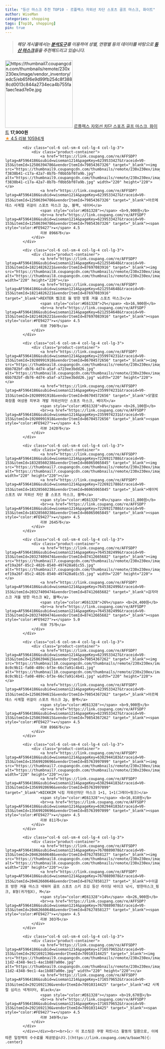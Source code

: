 ```yaml
---
title: "등산 마스크 추천 TOP10 - 르플렉스 자외선 차단 스포츠 골프 마스크, 화이트"
author: WiseMan
categories: shopping
tags: [Top10, shopping]
pin: true
---
```


> ##### 해당 게시물에서는 [**분석도구**](https://itemscout.io/)를 이용하여 **성별**, **연령별** 등의 데이터를 바탕으로 [**등산 마스크**](https://link.coupang.com/a/baae76)들을 추천해드리고 있습니다.
<div class="container"><div class="row">
            <div class="col-6 col-sm-4 col-lg-4 col-lg-3">
                <div class="product-container">
                    <a href="https://link.coupang.com/re/AFFSDP?lptag=AF5964186&subid=wiseman1214&pageKey=1594693970&traceid=V0-153&itemId=15524582139&vendorItemId=84965208198" target="_blank"><img src="https://thumbnail7.coupangcdn.com/thumbnails/remote/230x230ex/image/vendor_inventory/edc5/eb65f6e9d99fb254c8f3888cd0013c844a2734eca4b755fa1aec1ead7e0e.jpg" alt="https://thumbnail7.coupangcdn.com/thumbnails/remote/230x230ex/image/vendor_inventory/edc5/eb65f6e9d99fb254c8f3888cd0013c844a2734eca4b755fa1aec1ead7e0e.jpg" width="220" height="220"></a>
                    <a href="https://link.coupang.com/re/AFFSDP?lptag=AF5964186&subid=wiseman1214&pageKey=1594693970&traceid=V0-153&itemId=15524582139&vendorItemId=84965208198" target="_blank">르플렉스 자외선 차단 스포츠 골프 마스크, 화이트</a>
                    <span style="color:#E61328"></span> <b>17,900원</b>
                    <br><a href="https://link.coupang.com/re/AFFSDP?lptag=AF5964186&subid=wiseman1214&pageKey=1594693970&traceid=V0-153&itemId=15524582139&vendorItemId=84965208198" target="_blank"><span style="color:#FE9427">★</span> 4.5
                    리뷰 10594개</a>
                </div>
            </div>
            
            <div class="col-6 col-sm-4 col-lg-4 col-lg-3">
                <div class="product-container">
                    <a href="https://link.coupang.com/re/AFFSDP?lptag=AF5964186&subid=wiseman1214&pageKey=6239533427&traceid=V0-153&itemId=12586394786&vendorItemId=79854367326" target="_blank"><img src="https://thumbnail9.coupangcdn.com/thumbnails/remote/230x230ex/image/retail/images/4075396508965758-f3838b41-c17a-42a7-8b7b-f0bb5bf07a9b.jpg" alt="https://thumbnail9.coupangcdn.com/thumbnails/remote/230x230ex/image/retail/images/4075396508965758-f3838b41-c17a-42a7-8b7b-f0bb5bf07a9b.jpg" width="220" height="220"></a>
                    <a href="https://link.coupang.com/re/AFFSDP?lptag=AF5964186&subid=wiseman1214&pageKey=6239533427&traceid=V0-153&itemId=12586394786&vendorItemId=79854367326" target="_blank">아르메데스 사계절 귀걸이 스포츠 마스크 2p, 블랙, 네이비</a>
                    <span style="color:#E61328"></span> <b>9,900원</b>
                    <br><a href="https://link.coupang.com/re/AFFSDP?lptag=AF5964186&subid=wiseman1214&pageKey=6239533427&traceid=V0-153&itemId=12586394786&vendorItemId=79854367326" target="_blank"><span style="color:#FE9427">★</span> 4.5
                    리뷰 8966개</a>
                </div>
            </div>
            
            <div class="col-6 col-sm-4 col-lg-4 col-lg-3">
                <div class="product-container">
                    <a href="https://link.coupang.com/re/AFFSDP?lptag=AF5964186&subid=wiseman1214&pageKey=6212554648&traceid=V0-153&itemId=18214826221&vendorItemId=87697083916" target="_blank"><img src="https://thumbnail8.coupangcdn.com/thumbnails/remote/230x230ex/image/vendor_inventory/f52b/9bdc539c12f984a35355ca576b2aa4b5ea492ce1f8b2741a7ed276dc2387.jpg" alt="https://thumbnail8.coupangcdn.com/thumbnails/remote/230x230ex/image/vendor_inventory/f52b/9bdc539c12f984a35355ca576b2aa4b5ea492ce1f8b2741a7ed276dc2387.jpg" width="220" height="220"></a>
                    <a href="https://link.coupang.com/re/AFFSDP?lptag=AF5964186&subid=wiseman1214&pageKey=6212554648&traceid=V0-153&itemId=18214826221&vendorItemId=87697083916" target="_blank">REXTER 벨크로 웜 방한 방풍 겨울 스포츠 마스크</a>
                    <span style="color:#E61328">2%</span> <b>16,900원</b>
                    <br><a href="https://link.coupang.com/re/AFFSDP?lptag=AF5964186&subid=wiseman1214&pageKey=6212554648&traceid=V0-153&itemId=18214826221&vendorItemId=87697083916" target="_blank"><span style="color:#FE9427">★</span> 4.5
                    리뷰 790개</a>
                </div>
            </div>
            
            <div class="col-6 col-sm-4 col-lg-4 col-lg-3">
                <div class="product-container">
                    <a href="https://link.coupang.com/re/AFFSDP?lptag=AF5964186&subid=wiseman1214&pageKey=2359974231&traceid=V0-153&itemId=19200991918&vendorItemId=86704572656" target="_blank"><img src="https://thumbnail8.coupangcdn.com/thumbnails/remote/230x230ex/image/retail/images/803023145068778-6bb782bf-db76-4d74-a5af-a723ee3bdd26.jpg" alt="https://thumbnail8.coupangcdn.com/thumbnails/remote/230x230ex/image/retail/images/803023145068778-6bb782bf-db76-4d74-a5af-a723ee3bdd26.jpg" width="220" height="220"></a>
                    <a href="https://link.coupang.com/re/AFFSDP?lptag=AF5964186&subid=wiseman1214&pageKey=2359974231&traceid=V0-153&itemId=19200991918&vendorItemId=86704572656" target="_blank">모델로화장품 여성용 피부과 개발 자외선차단 스포츠 마스크, 베이지</a>
                    <span style="color:#E61328">8%</span> <b>26,100원</b>
                    <br><a href="https://link.coupang.com/re/AFFSDP?lptag=AF5964186&subid=wiseman1214&pageKey=2359974231&traceid=V0-153&itemId=19200991918&vendorItemId=86704572656" target="_blank"><span style="color:#FE9427">★</span> 4.5
                    리뷰 2420개</a>
                </div>
            </div>
            
            <div class="col-6 col-sm-4 col-lg-4 col-lg-3">
                <div class="product-container">
                    <a href="https://link.coupang.com/re/AFFSDP?lptag=AF5964186&subid=wiseman1214&pageKey=7226921788&traceid=V0-153&itemId=18328560238&vendorItemId=86065065845" target="_blank"><img src="https://thumbnail7.coupangcdn.com/thumbnails/remote/230x230ex/image/rs_quotation_api/j5rw6aie/02e1cecee7d54cda8e813b876f3b0552.jpg" alt="https://thumbnail7.coupangcdn.com/thumbnails/remote/230x230ex/image/rs_quotation_api/j5rw6aie/02e1cecee7d54cda8e813b876f3b0552.jpg" width="220" height="220"></a>
                    <a href="https://link.coupang.com/re/AFFSDP?lptag=AF5964186&subid=wiseman1214&pageKey=7226921788&traceid=V0-153&itemId=18328560238&vendorItemId=86065065845" target="_blank">에이빅스포츠 UV 자외선 차단 쿨 스포츠 마스크, 블랙</a>
                    <span style="color:#E61328">8%</span> <b>11,800원</b>
                    <br><a href="https://link.coupang.com/re/AFFSDP?lptag=AF5964186&subid=wiseman1214&pageKey=7226921788&traceid=V0-153&itemId=18328560238&vendorItemId=86065065845" target="_blank"><span style="color:#FE9427">★</span> 4.5
                    리뷰 2645개</a>
                </div>
            </div>
            
            <div class="col-6 col-sm-4 col-lg-4 col-lg-3">
                <div class="product-container">
                    <a href="https://link.coupang.com/re/AFFSDP?lptag=AF5964186&subid=wiseman1214&pageKey=7645382499&traceid=V0-153&itemId=20327409474&vendorItemId=87412665682" target="_blank"><img src="https://thumbnail7.coupangcdn.com/thumbnails/remote/230x230ex/image/retail/images/5040430470650823-ef19a26f-85c2-4026-8540-497428a01c55.jpg" alt="https://thumbnail7.coupangcdn.com/thumbnails/remote/230x230ex/image/retail/images/5040430470650823-ef19a26f-85c2-4026-8540-497428a01c55.jpg" width="220" height="220"></a>
                    <a href="https://link.coupang.com/re/AFFSDP?lptag=AF5964186&subid=wiseman1214&pageKey=7645382499&traceid=V0-153&itemId=20327409474&vendorItemId=87412665682" target="_blank">감자마스크 겨울 방한 마스크 W2, 블랙</a>
                    <span style="color:#E61328">26%</span> <b>24,400원</b>
                    <br><a href="https://link.coupang.com/re/AFFSDP?lptag=AF5964186&subid=wiseman1214&pageKey=7645382499&traceid=V0-153&itemId=20327409474&vendorItemId=87412665682" target="_blank"><span style="color:#FE9427">★</span> 5.0
                    리뷰 75개</a>
                </div>
            </div>
            
            <div class="col-6 col-sm-4 col-lg-4 col-lg-3">
                <div class="product-container">
                    <a href="https://link.coupang.com/re/AFFSDP?lptag=AF5964186&subid=wiseman1214&pageKey=6239533427&traceid=V0-153&itemId=12586394615&vendorItemId=79854367262" target="_blank"><img src="https://thumbnail10.coupangcdn.com/thumbnails/remote/230x230ex/image/retail/images/4946588529837401-8c0c9b11-fa08-489c-bf3e-66c7a91c4b41.jpg" alt="https://thumbnail10.coupangcdn.com/thumbnails/remote/230x230ex/image/retail/images/4946588529837401-8c0c9b11-fa08-489c-bf3e-66c7a91c4b41.jpg" width="220" height="220"></a>
                    <a href="https://link.coupang.com/re/AFFSDP?lptag=AF5964186&subid=wiseman1214&pageKey=6239533427&traceid=V0-153&itemId=12586394615&vendorItemId=79854367262" target="_blank">아르메데스 사계절 귀걸이 스포츠 마스크 2p, 블랙</a>
                    <span style="color:#E61328"></span> <b>9,900원</b>
                    <br><a href="https://link.coupang.com/re/AFFSDP?lptag=AF5964186&subid=wiseman1214&pageKey=6239533427&traceid=V0-153&itemId=12586394615&vendorItemId=79854367262" target="_blank"><span style="color:#FE9427">★</span> 4.5
                    리뷰 8966개</a>
                </div>
            </div>
            
            <div class="col-6 col-sm-4 col-lg-4 col-lg-3">
                <div class="product-container">
                    <a href="https://link.coupang.com/re/AFFSDP?lptag=AF5964186&subid=wiseman1214&pageKey=6382944183&traceid=V0-153&itemId=13569920696&vendorItemId=85763997099" target="_blank"><img src="https://thumbnail7.coupangcdn.com/thumbnails/remote/230x230ex/image/vendor_inventory/3cc4/2ada0aa5fc194c57da19fec6717ae710b1facb6b64a57e675b642c0e46d2.jpg" alt="https://thumbnail7.coupangcdn.com/thumbnails/remote/230x230ex/image/vendor_inventory/3cc4/2ada0aa5fc194c57da19fec6717ae710b1facb6b64a57e675b642c0e46d2.jpg" width="220" height="220"></a>
                    <a href="https://link.coupang.com/re/AFFSDP?lptag=AF5964186&subid=wiseman1214&pageKey=6382944183&traceid=V0-153&itemId=13569920696&vendorItemId=85763997099" target="_blank">NICKKIM 닉킴 자외선차단 마스크 1+1, 1+1(그레이+핑크)</a>
                    <span style="color:#E61328"></span> <b>16,810원</b>
                    <br><a href="https://link.coupang.com/re/AFFSDP?lptag=AF5964186&subid=wiseman1214&pageKey=6382944183&traceid=V0-153&itemId=13569920696&vendorItemId=85763997099" target="_blank"><span style="color:#FE9427">★</span> 4.5
                    리뷰 811개</a>
                </div>
            </div>
            
            <div class="col-6 col-sm-4 col-lg-4 col-lg-3">
                <div class="product-container">
                    <a href="https://link.coupang.com/re/AFFSDP?lptag=AF5964186&subid=wiseman1214&pageKey=7670889078&traceid=V0-153&itemId=20462660648&vendorItemId=87627858127" target="_blank"><img src="https://thumbnail8.coupangcdn.com/thumbnails/remote/230x230ex/image/vendor_inventory/59e5/e49ad726196b5c5a7730588849b41afe2cad03c71dea7fd7d340d7984f3f.jpg" alt="https://thumbnail8.coupangcdn.com/thumbnails/remote/230x230ex/image/vendor_inventory/59e5/e49ad726196b5c5a7730588849b41afe2cad03c71dea7fd7d340d7984f3f.jpg" width="220" height="220"></a>
                    <a href="https://link.coupang.com/re/AFFSDP?lptag=AF5964186&subid=wiseman1214&pageKey=7670889078&traceid=V0-153&itemId=20462660648&vendorItemId=87627858127" target="_blank">수이골프 방한 겨울 마스크 넥워머 골프 스포츠 스키 조깅 등산 라이딩 바이크 낚시, 방한마스크_핑크, B형(귀가림X), M</a>
                    <span style="color:#E61328">14%</span> <b>26,900원</b>
                    <br><a href="https://link.coupang.com/re/AFFSDP?lptag=AF5964186&subid=wiseman1214&pageKey=7670889078&traceid=V0-153&itemId=20462660648&vendorItemId=87627858127" target="_blank"><span style="color:#FE9427">★</span> 4.5
                    리뷰 303개</a>
                </div>
            </div>
            
            <div class="col-6 col-sm-4 col-lg-4 col-lg-3">
                <div class="product-container">
                    <a href="https://link.coupang.com/re/AFFSDP?lptag=AF5964186&subid=wiseman1214&pageKey=1716579652&traceid=V0-153&itemId=2921692136&vendorItemId=70910314425" target="_blank"><img src="https://thumbnail9.coupangcdn.com/thumbnails/remote/230x230ex/image/retail/images/2020/06/09/18/4/f49370b5-11d2-4348-9ec1-4ac1b887a00e.jpg" alt="https://thumbnail9.coupangcdn.com/thumbnails/remote/230x230ex/image/retail/images/2020/06/09/18/4/f49370b5-11d2-4348-9ec1-4ac1b887a00e.jpg" width="220" height="220"></a>
                    <a href="https://link.coupang.com/re/AFFSDP?lptag=AF5964186&subid=wiseman1214&pageKey=1716579652&traceid=V0-153&itemId=2921692136&vendorItemId=70910314425" target="_blank">K2 사계절 심리스 넥게이터, Black</a>
                    <span style="color:#E61328"></span> <b>19,670원</b>
                    <br><a href="https://link.coupang.com/re/AFFSDP?lptag=AF5964186&subid=wiseman1214&pageKey=1716579652&traceid=V0-153&itemId=2921692136&vendorItemId=70910314425" target="_blank"><span style="color:#FE9427">★</span> 4.5
                    리뷰 349개</a>
                </div>
            </div>
            </div></div><br><br>[👉 이 포스팅은 쿠팡 파트너스 활동의 일환으로, 이에 따른 일정액의 수수료를 제공받습니다.](https://link.coupang.com/a/baae76){: .center}